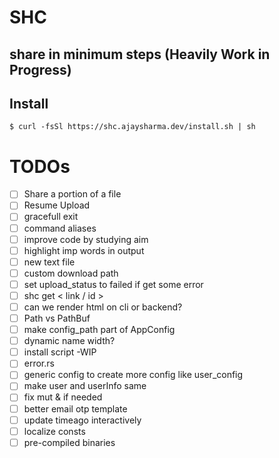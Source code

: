 # SHC

## share in minimum steps (Heavily Work in Progress)

## Install

```
$ curl -fsSl https://shc.ajaysharma.dev/install.sh | sh
```

# TODOs

- [ ] Share a portion of a file
- [ ] Resume Upload
- [ ] gracefull exit
- [ ] command aliases
- [ ] improve code by studying aim
- [ ] highlight imp words in output
- [ ] new text file
- [ ] custom download path
- [ ] set upload_status to failed if get some error
- [ ] shc get < link / id >
- [ ] can we render html on cli or backend?
- [ ] Path vs PathBuf
- [ ] make config_path part of AppConfig
- [ ] dynamic name width?
- [ ] install script -WIP
- [ ] error.rs
- [ ] generic config to create more config like user_config
- [ ] make user and userInfo same
- [ ] fix mut & if needed
- [ ] better email otp template
- [ ] update timeago interactively
- [ ] localize consts
- [ ] pre-compiled binaries
